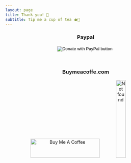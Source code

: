 ```yaml
---
layout: page
title: Thank you! 🙏
subtitle: Tip me a cup of tea 🫖🧘
---
```

<div class="main-explain-area jumbotron centered" style="text-align: center">
    <h3>Paypal</h3>
    <form action="https://www.paypal.com/donate" method="post" target="_top">
    <input type="hidden" name="business" value="NKYCZ67AW43YJ" />
    <input type="hidden" name="no_recurring" value="0" />
    <input type="hidden" name="item_name" value="Thank you :)" />
    <input type="hidden" name="currency_code" value="EUR" />
    <input type="image" src="https://www.paypalobjects.com/en_US/AT/i/btn/btn_donateCC_LG.gif" border="0" name="submit" title="PayPal - The safer, easier way to pay online!" alt="Donate with PayPal button" />
    <img alt="" border="0" src="https://www.paypal.com/en_AT/i/scr/pixel.gif" width="1" height="1" />
    </form><br />
</div>
<div class="main-explain-area jumbotron centered" style="text-align: center">
    <h3>Buymeacoffe.com</h3>
    <a href="https://www.buymeacoffee.com/floriangeix" target="_blank"><img src="https://cdn.buymeacoffee.com/buttons/v2/default-yellow.png" alt="Buy Me A Coffee" style="height: 60px !important;width: 217px !important;" ></a>
    <img style="width: 25%" src="{{ 'bmc_qr.png' | relative_url }}" alt="Not found" />
</div>

